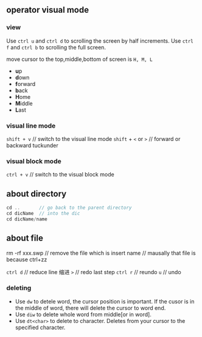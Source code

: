 ## operator visual mode
### view

Use `ctrl u` and `ctrl d` to scrolling the screen by half increments.
Use `ctrl f` and `ctrl b` to scrolling the full screen.

move cursor to the top,middle,bottom of screen is `H, M, L`
- **u**p
- **d**own
- **f**orward
- **b**ack
- **H**ome
- **M**iddle
- **L**ast

### visual line mode
`shift + v`	// switch to the visual line mode
`shift` + `<` or `>`	// forward or backward tuckunder

### visual block mode
`ctrl + v`	// switch to the visual block mode

## about directory

``` C++
cd .. 		// go back to the parent directory
cd dicName	// into the dic
cd dicName/name	

```
## about file
rm -rf xxx.swp	// remove the file which is insert name
		// mausally that file is because ctrl+zz 

`ctrl d`	// reduce line 缩进
`>`		// redo last step
`ctrl r`	// reundo
`u`		// undo

### deleting
- Use `dw` to detele word, the cursor position is important.
If the cusor is in the middle of word, there will delete the cursor to word end.
- Use `diw` to delete whole word from middle[or in word].
- Use `dt<char>` to delete to character. Deletes from your cursor to the specified character.



